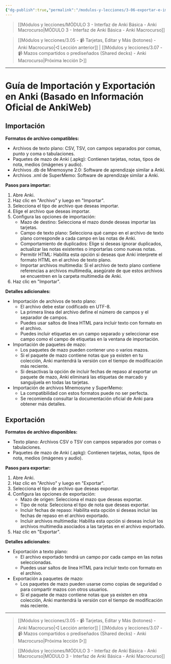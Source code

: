 ```yaml
---
{"dg-publish":true,"permalink":"/modulos-y-lecciones/3-06-exportar-e-importar-anki-macrocurso/","noteIcon":"","updated":"2024-05-22T13:34:45.653+02:00"}
---
```



> [[Módulos y lecciones/MÓDULO 3 - Interfaz de Anki Básica - Anki Macrocurso\|MÓDULO 3 - Interfaz de Anki Básica - Anki Macrocurso]]

> [[Módulos y lecciones/3.05 - 📹 Tarjetas, Editar y Más (botones) - Anki Macrocurso\|◁ Lección anterior]] | [[Módulos y lecciones/3.07 - 📹 Mazos compartidos o prediseñados (Shared decks) - Anki Macrocurso\|Próxima lección ▷]]

---

# Guía de Importación y Exportación en Anki (Basado en Información Oficial de AnkiWeb)
## Importación

**Formatos de archivo compatibles:**

- Archivos de texto plano: CSV, TSV, con campos separados por comas, punto y coma o tabulaciones.
- Paquetes de mazo de Anki (.apkg): Contienen tarjetas, notas, tipos de nota, medios (imágenes y audio).
- Archivos .db de Mnemosyne 2.0: Software de aprendizaje similar a Anki.
- Archivos .xml de SuperMemo: Software de aprendizaje similar a Anki.

**Pasos para importar:**

1. Abre Anki.
2. Haz clic en "Archivo" y luego en "Importar".
3. Selecciona el tipo de archivo que deseas importar.
4. Elige el archivo que deseas importar.
5. Configura las opciones de importación:
    - Mazo de destino: Selecciona el mazo donde deseas importar las tarjetas.
    - Campo de texto plano: Selecciona qué campo en el archivo de texto plano corresponde a cada campo en las notas de Anki.
    - Comportamiento de duplicados: Elige si deseas ignorar duplicados, actualizar las notas existentes o importarlas como nuevas notas.
    - Permitir HTML: Habilita esta opción si deseas que Anki interprete el formato HTML en el archivo de texto plano.
    - Importar archivos multimedia: Si el archivo de texto plano contiene referencias a archivos multimedia, asegúrate de que estos archivos se encuentren en la carpeta multimedia de Anki.
6. Haz clic en "Importar".

**Detalles adicionales:**

- Importación de archivos de texto plano:
    - El archivo debe estar codificado en UTF-8.
    - La primera línea del archivo define el número de campos y el separador de campos.
    - Puedes usar saltos de línea HTML para incluir texto con formato en el archivo.
    - Puedes incluir etiquetas en un campo separado y seleccionar ese campo como el campo de etiquetas en la ventana de importación.
- Importación de paquetes de mazo:
    - Los paquetes de mazo pueden contener uno o varios mazos.
    - Si el paquete de mazo contiene notas que ya existen en tu colección, Anki mantendrá la versión con el tiempo de modificación más reciente.
    - Si desactivas la opción de incluir fechas de repaso al exportar un paquete de mazo, Anki eliminará las etiquetas de marcado y sanguijuela en todas las tarjetas.
- Importación de archivos Mnemosyne y SuperMemo:
    - La compatibilidad con estos formatos puede no ser perfecta.
    - Se recomienda consultar la documentación oficial de Anki para obtener más detalles.

## Exportación

**Formatos de archivo disponibles:**

- Texto plano: Archivos CSV o TSV con campos separados por comas o tabulaciones.
- Paquetes de mazo de Anki (.apkg): Contienen tarjetas, notas, tipos de nota, medios (imágenes y audio).

**Pasos para exportar:**

1. Abre Anki.
2. Haz clic en "Archivo" y luego en "Exportar".
3. Selecciona el tipo de archivo que deseas exportar.
4. Configura las opciones de exportación:
    - Mazo de origen: Selecciona el mazo que deseas exportar.
    - Tipo de nota: Selecciona el tipo de nota que deseas exportar.
    - Incluir fechas de repaso: Habilita esta opción si deseas incluir las fechas de repaso en el archivo exportado.
    - Incluir archivos multimedia: Habilita esta opción si deseas incluir los archivos multimedia asociados a las tarjetas en el archivo exportado.
5. Haz clic en "Exportar".

**Detalles adicionales:**

- Exportación a texto plano:
    - El archivo exportado tendrá un campo por cada campo en las notas seleccionadas.
    - Puedes usar saltos de línea HTML para incluir texto con formato en el archivo.
- Exportación a paquetes de mazo:
    - Los paquetes de mazo pueden usarse como copias de seguridad o para compartir mazos con otros usuarios.
    - Si el paquete de mazo contiene notas que ya existen en otra colección, Anki mantendrá la versión con el tiempo de modificación más reciente.


---

> [[Módulos y lecciones/3.05 - 📹 Tarjetas, Editar y Más (botones) - Anki Macrocurso\|◁ Lección anterior]] | [[Módulos y lecciones/3.07 - 📹 Mazos compartidos o prediseñados (Shared decks) - Anki Macrocurso\|Próxima lección ▷]]

> [[Módulos y lecciones/MÓDULO 3 - Interfaz de Anki Básica - Anki Macrocurso\|MÓDULO 3 - Interfaz de Anki Básica - Anki Macrocurso]]